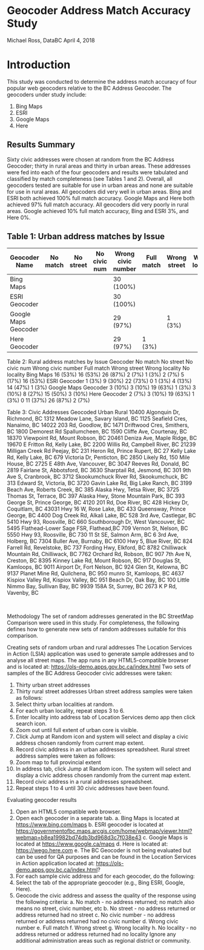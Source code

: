 # Geocoder Address Match Accuracy Study

Michael Ross, DataBC
April 4, 2018

# Introduction

This study was conducted to determine the address match accuracy of four popular web geocoders relative to the BC Address Geocoder. The geocoders under study include:
1. Bing Maps
2. ESRI
3. Google Maps 
4. Here

## Results Summary
Sixty civic addresses were chosen at random from the BC Address Geocoder; thirty in rural areas and thirty in urban areas. These addresses were fed into each of the four geocoders and results were tabulated and classified by match completeness (see Tables 1 and 2). 
Overall, all geocoders tested are suitable for use in urban areas and none are suitable for use in rural areas.
All geocoders did very well in urban areas. Bing and ESRI both achieved 100% full match accuracy. Google Maps and Here both achieved 97% full match accuracy.
All geocoders did very poorly in rural areas. Google achieved 10% full match accuracy, Bing and ESRI 3%, and Here 0%.

## Table 1: Urban address matches by Issue
|Geocoder Name|No match|No street|No civic num|Wrong civic number|Full match|Wrong street|Wrong locality|No locality
|---|---|---|---|---|---|---|---|---|
Bing Maps||||30 (100%)|			
ESRI Geocoder||||30 (100%)|			
Google Maps Geocoder||||29 (97%)||1 (3%)	
Here Geocoder||||29 (97%)|1 (3%)	

Table 2: Rural address matches by Issue
Geocoder	No match 	No 
street	No civic num	Wrong civic number	Full match	Wrong street	Wrong locality	No locality
Bing Maps	16
(53%)	16
(53%)	26
(87%)	2
(7%)	1
(3%)	2
(7%)	5
(17%)	16
(53%)
ESRI Geocoder	1
(3%)	9
(30%)	22
(73%)	0	1
(3%)	4
(13%)	14
(47%)	1
(3%)
Google Maps Geocoder	3
(10%)	3
(10%)	19
(63%)	1
(3%)	3
(10%)	8
(27%)	15
(50%)	3
(10%)
Here Geocoder	2
(7%)	3
(10%)	19
(63%)	1
(3%)	0	11
(37%)	26
(87%)	2
(7%)

Table 3: Civic Addresses Geocoded
Urban	Rural
10400 Algonquin Dr, Richmond, BC	1312 Meadow Lane, Savary Island, BC
1125 Seafield Cres, Nanaimo, BC	14022 203 Rd, Goodlow, BC
1471 Driftwood Cres, Smithers, BC	1800 Demorest Rd Spallumcheen, BC
1590 Cliffe Ave, Courtenay, BC	18370 Viewpoint Rd, Mount Robson, BC
20461 Deniza Ave, Maple Ridge, BC	19670 E Fritton Rd, Kelly Lake, BC
2200 Willis Rd, Campbell River, BC	21239 Milligan Creek Rd Peejay, BC
231 Heron Rd, Prince Rupert, BC	27 Kelly Lake Rd, Kelly Lake, BC
679 Victoria Dr, Penticton, BC	2850 Likely Rd, 150 Mile House, BC
2725 E 48th Ave, Vancouver, BC	3047 Reeves Rd, Donald, BC
2819 Fairlane St, Abbotsford, BC	3630 Sharptail Rd, Jesmond, BC
301 9th Ave S, Cranbrook, BC	3712 Skookumchuck River Rd, Skookumchuck, BC
313 Edward St, Victoria, BC	3720 Gavin Lake Rd, Big Lake Ranch, BC
3199 Beach Ave, Roberts Creek, BC	385 Alaska Hwy, Tetsa River, BC
3725 Thomas St, Terrace, BC	397 Alaska Hwy, Stone Mountain Park, BC
393 George St, Prince George, BC	4120 201 Rd, Doe River, BC
428 Hickey Dr, Coquitlam, BC	43031 Hwy 16 W, Rose Lake, BC
433 Queensway, Prince George, BC	4400 Dog Creek Rd, Alkali Lake, BC
528 3rd Ave, Castlegar, BC	5410 Hwy 93, Roosville, BC
660 Southborough Dr, West Vancouver, BC	5495 Flathead-Lower Sage FSR, Flathead,BC
709 Vernon St, Nelson, BC	5550 Hwy 93, Roosville, BC
730 11 St SE, Salmon Arm, BC	6 3rd Ave, Holberg, BC
7304 Buller Ave, Burnaby, BC	6100 Hwy 5, Blue River, BC
824 Farrell Rd, Revelstoke, BC	737 Fording Hwy, Elkford, BC
8782 Chilliwack Mountain Rd, Chilliwack, BC	7762 Orchard Rd, Robson, BC
907 7th Ave N, Creston, BC	8395 Kinney Lake Rd, Mount Robson, BC
917 Douglas St, Kamloops, BC	9011 Airport Dr, Fort Nelson, BC
924 Glen St, Kelowna, BC	9137 Planet Mine Rd, Quilchena, BC
950 munro St, Kamloops, BC	4637 Kispiox Valley Rd, Kispiox Valley, BC
951 Beach Dr, Oak Bay, BC	100 Little Nimmo Bay, Sullivan Bay, BC
9939 158A St, Surrey, BC	2673 K P Rd, Vavenby, BC


 

Methodology
The set of random addresses generated in the BC StreetMap Comparison were used in this study. For completeness, the following defines how to generate new sets of random addresses suitable for this comparison.
 
Creating sets of random urban and rural addresses
The Location Services in Action (LSIA) application was used to generate sample addresses and to analyse all street maps. The app runs in any HTML5-compatible browser and is located at:
https://ols-demo.apps.gov.bc.ca/index.html
Two sets of samples of the BC Address Geocoder civic addresses were taken:
1.	Thirty urban street addresses
2.	Thirty rural street addresses
Urban street address samples were taken as follows:
1.	Select thirty urban localities at random.
2.	For each urban locality, repeat steps 3 to 6.
3.	Enter locality into address tab of Location Services demo app then click search icon. 
4.	Zoom out until full extent of urban core is visible.
5.	Click Jump at Random icon and system will select and display a civic address chosen randomly from current map extent.
6.	Record civic address in an urban addresses spreadsheet.
Rural street address samples were taken as follows:
1.	Zoom map to full provincial extent
2.	In address tab, click Jump at Random icon. The system will select and display a civic address chosen randomly from the current map extent.
3.	Record civic address in a rural addresses spreadsheet.
4.	Repeat steps 1 to 4 until 30 civic addresses have been found.

Evaluating geocoder results
1.	Open an HTML5 compatible web browser.
2.	Open each geocoder in a separate tab. 
a.	Bing Maps is located at https://www.bing.com/maps
b.	ESRI geocoder is located at https://governmentofbc.maps.arcgis.com/home/webmap/viewer.html?webmap=b8ea19982bd74db3bd968d3c7f038e43
c.	Google Maps is located at https://www.google.ca/maps
d.	Here is located at: https://wego.here.com
e.	The BC Geocoder is not being evaluated but can be used for QA purposes and can be found in the Location Services in Action application located at: https://ols-demo.apps.gov.bc.ca/index.html?
3.	For each sample civic address and for each geocoder, do the following:
4.	Select the tab of the appropriate geocoder (e.g., Bing ESRI, Google, Here).
5.	Geocode the civic address and assess the quality of the response using the following criteria:
a.	No match - no address returned; no match also means no street, civic number, etc
b.	No street - no address returned or address returned had no street
c.	No civic number - no address returned or address returned had no civic number
d.	Wrong civic number
e.	Full match
f.	Wrong street 
g.	Wrong locality
h.	No locality - no address returned or address returned had no locality
Ignore any additional administration areas such as regional district or community.
